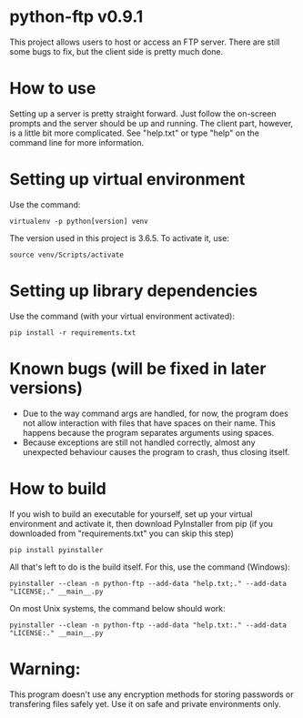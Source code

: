 # python-ftp v0.9.1
This project allows users to host or access an FTP server. 
There are still some bugs to fix, but the client side is pretty much done.

# How to use
Setting up a server is pretty straight forward. Just follow the on-screen prompts and the server should be up and running. The client part, however, is a little bit more complicated. See "help.txt" or type "help" on the command line for more information.

# Setting up virtual environment
Use the command: 

	virtualenv -p python[version] venv
The version used in this project is 3.6.5.
To activate it, use:

	source venv/Scripts/activate

# Setting up library dependencies
Use the command (with your virtual environment activated):
	
	pip install -r requirements.txt
	
# Known bugs (will be fixed in later versions)
* Due to the way command args are handled, for now, the program does not allow interaction with files that have spaces on their name. This happens because the program separates arguments using spaces.
* Because exceptions are still not handled correctly, almost any unexpected behaviour causes the program to crash, thus closing itself.

# How to build
If you wish to build an executable for yourself, set up your virtual environment and activate it, then download PyInstaller from pip (if you downloaded from "requirements.txt" you can skip this step)
	
	pip install pyinstaller
All that's left to do is the build itself. For this, use the command (Windows):

	pyinstaller --clean -n python-ftp --add-data "help.txt;." --add-data "LICENSE;." __main__.py
On most Unix systems, the command below should work:
	
	pyinstaller --clean -n python-ftp --add-data "help.txt:." --add-data "LICENSE:." __main__.py

# Warning:
This program doesn't use any encryption methods for storing passwords or
transfering files safely yet. Use it on safe and private environments only.
